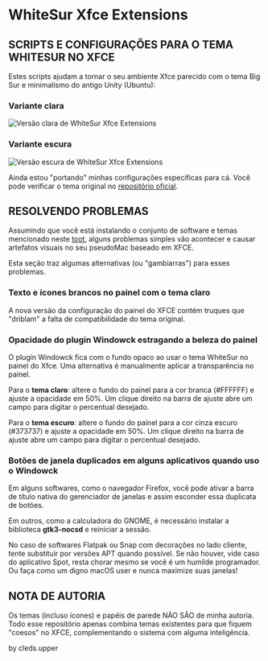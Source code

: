 # WhiteSur Xfce Extensions

## SCRIPTS E CONFIGURAÇÕES PARA O TEMA WHITESUR NO XFCE

Estes scripts ajudam a tornar o seu ambiente Xfce parecido com o tema Big Sur e minimalismo do antigo Unity (Ubuntu):

### Variante clara

![Versão clara de WhiteSur Xfce Extensions](https://cdn.mastodon.technology/media_attachments/files/106/700/184/877/833/845/original/a149b98c1bab4040.png "Captura de tela do ambiente Xfce")

### Variante escura

![Versão escura de WhiteSur Xfce Extensions](https://cdn.mastodon.technology/media_attachments/files/106/700/184/864/607/130/original/13d4156349d1900f.png "Captura de tela do ambiente Xfce")

Ainda estou "portando" minhas configurações específicas para cá. Você pode verificar o tema original no [repositório oficial][1].


## RESOLVENDO PROBLEMAS

Assumindo que você está instalando o conjunto de software e temas mencionado neste [toot](https://mastodon.technology/@cledson_cavalcanti/106671133699093784), alguns problemas simples vão acontecer e causar artefatos visuais no seu pseudoMac baseado em XFCE.

Esta seção traz algumas alternativas (ou "gambiarras") para esses problemas.

### Texto e ícones brancos no painel com o tema claro

A nova versão da configuração do painel do XFCE contém truques que "driblam" a falta de compatibilidade do tema original.

### Opacidade do plugin Windowck estragando a beleza do painel

O plugin Windowck fica com o fundo opaco ao usar o tema WhiteSur no painel do Xfce. Uma alternativa é manualmente aplicar a transparência no painel.

Para o **tema claro**: altere o fundo do painel para a cor branca (\#FFFFFF) e ajuste a opacidade em 50%. Um clique direito na barra de ajuste abre um campo para digitar o percentual desejado.

Para o **tema escuro**: altere o fundo do painel para a cor cinza escuro (\#373737) e ajuste a opacidade em 50%. Um clique direito na barra de ajuste abre um campo para digitar o percentual desejado.

### Botões de janela duplicados em alguns aplicativos quando uso o Windowck

Em alguns softwares, como o navegador Firefox, você pode ativar a barra de título nativa do gerenciador de janelas e assim esconder essa duplicata de botões.

Em outros, como a calculadora do GNOME, é necessário instalar a biblioteca **gtk3-nocsd** e reiniciar a sessão.

No caso de softwares Flatpak ou Snap com decorações no lado cliente, tente substituir por versões APT quando possível. Se não houver, vide caso do aplicativo Spot, resta chorar mesmo se você é um humilde programador. Ou faça como um digno macOS user e nunca maximize suas janelas!


## NOTA DE AUTORIA

Os temas (incluso ícones) e papéis de parede NÃO SÃO de minha autoria. Todo esse repositório apenas combina temas existentes para que fiquem "coesos" no XFCE, complementando o sistema com alguma inteligência.

by cleds.upper

[1]: https://github.com/vinceliuice/WhiteSur-gtk-theme/
